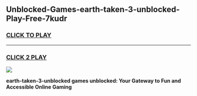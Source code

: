 
## Unblocked-Games-earth-taken-3-unblocked-Play-Free-7kudr
<h3>
<a href="https://premium76.site?title=earth-taken-3-unblocked&ref=23A">CLICK TO PLAY</a></h3>
<hr>

<h3>
<a href="https://premium76.site?title=earth-taken-3-unblocked&ref=23A">CLICK 2 PLAY</a>
  
</h3>

<a href="https://premium76.site?title=earth-taken-3-unblocked&ref=23A"><img src="https://clearcache.store/games.png"></a>


**earth-taken-3-unblocked games unblocked: Your Gateway to Fun and Accessible Online Gaming**
